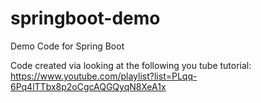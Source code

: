 # springboot-demo
Demo Code for Spring Boot

Code created via looking at the following you tube tutorial:
https://www.youtube.com/playlist?list=PLqq-6Pq4lTTbx8p2oCgcAQGQyqN8XeA1x
